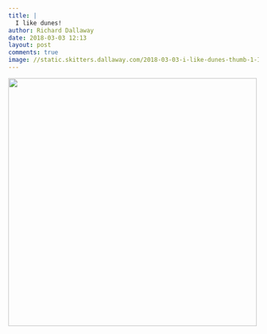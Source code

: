 ```yaml
---
title: |
  I like dunes!
author: Richard Dallaway
date: 2018-03-03 12:13
layout: post
comments: true
image: //static.skitters.dallaway.com/2018-03-03-i-like-dunes-thumb-1-IMG-4858.jpg
---
```


<div>
        <a href="//static.skitters.dallaway.com/2018-03-03-i-like-dunes-fullsize-1-IMG-4858.jpg">
          <img src="//static.skitters.dallaway.com/2018-03-03-i-like-dunes-thumb-1-IMG-4858.jpg" width="500" height="500"/>
        </a>
      </div>


  
      